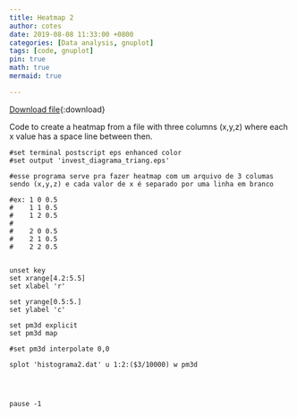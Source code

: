 ```yaml
---
title: Heatmap 2
author: cotes
date: 2019-08-08 11:33:00 +0800
categories: [Data analysis, gnuplot]
tags: [code, gnuplot]
pin: true
math: true
mermaid: true

---
```


[Download file](/codes/scripts/heatmap2.gp){:download}


Code to create a heatmap from a file with three columns (x,y,z) where each x value has a space line between then.






```gnuplot
#set terminal postscript eps enhanced color
#set output 'invest_diagrama_triang.eps'

#esse programa serve pra fazer heatmap com um arquivo de 3 columas sendo (x,y,z) e cada valor de x é separado por uma linha em branco

#ex: 1 0 0.5
#    1 1 0.5
#    1 2 0.5
#
#    2 0 0.5
#    2 1 0.5
#    2 2 0.5


unset key
set xrange[4.2:5.5]
set xlabel 'r'

set yrange[0.5:5.]
set ylabel 'c'

set pm3d explicit
set pm3d map

#set pm3d interpolate 0,0

splot 'histograma2.dat' u 1:2:($3/10000) w pm3d




pause -1
```
